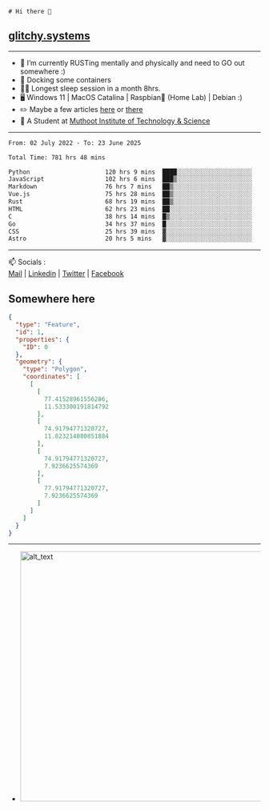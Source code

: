```
# Hi there 👋
```
## [glitchy.systems](https://glitchy.systems)
---

- 🌱 I’m currently RUSTing mentally and physically and need to GO out somewhere :)
- 🐋 Docking some containers
- 😶‍🌫️ Longest sleep session in a month 8hrs.
- 🖥️ Windows 11 | MacOS Catalina | Raspbian🥧 (Home Lab) | Debian :)
- ✏️ Maybe a few articles [here](https://medium.com/@advaithnarayanan8) or [there](https://medium.com/@advaithnarayanan8)
- 📑 A Student at [Muthoot Institute of Technology & Science](https://mgmits.ac.in/)



---

<!--START_SECTION:waka-->

```txt
From: 02 July 2022 - To: 23 June 2025

Total Time: 781 hrs 48 mins

Python                     120 hrs 9 mins  ████░░░░░░░░░░░░░░░░░░░░░   15.37 %
JavaScript                 102 hrs 6 mins  ███▒░░░░░░░░░░░░░░░░░░░░░   13.06 %
Markdown                   76 hrs 7 mins   ██▒░░░░░░░░░░░░░░░░░░░░░░   09.74 %
Vue.js                     75 hrs 28 mins  ██▒░░░░░░░░░░░░░░░░░░░░░░   09.65 %
Rust                       68 hrs 19 mins  ██▒░░░░░░░░░░░░░░░░░░░░░░   08.74 %
HTML                       62 hrs 23 mins  ██░░░░░░░░░░░░░░░░░░░░░░░   07.98 %
C                          38 hrs 14 mins  █▒░░░░░░░░░░░░░░░░░░░░░░░   04.89 %
Go                         34 hrs 37 mins  █░░░░░░░░░░░░░░░░░░░░░░░░   04.43 %
CSS                        25 hrs 39 mins  ▓░░░░░░░░░░░░░░░░░░░░░░░░   03.28 %
Astro                      20 hrs 5 mins   ▓░░░░░░░░░░░░░░░░░░░░░░░░   02.57 %
```

<!--END_SECTION:waka-->

---

📫 Socials :<br>
[Mail](mailto:advaith@glitchy.systems) | [Linkedin](https://www.linkedin.com/in/advaith-narayanan-a72152214/) | [Twitter](https://twitter.com/advaithnarayan) | [Facebook](https://screenmessage.com/qinq)

## Somewhere here

```geojson
{
  "type": "Feature",
  "id": 1,
  "properties": {
    "ID": 0
  },
  "geometry": {
    "type": "Polygon",
    "coordinates": [
      [
        [
          77.41528961556286,
          11.533300191814792
        ],
        [
          74.91794771320727,
          11.823214080851884
        ],
        [
          74.91794771320727,
          7.9236625574369
        ],
        [
          77.91794771320727,
          7.9236625574369
        ]
      ]
    ]
  }
}
```


--- 
- [<img alt="alt_text" width="500px" src="https://valid.x86.fr/cache/banner/xv24bv-6.png" />](https://valid.x86.fr/xv24bv)


